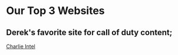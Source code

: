# Our Top 3 Websites

## Derek's favorite site for call of duty content;

[Charlie Intel](https://www.charlieintel.com/)

